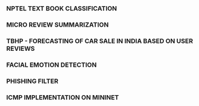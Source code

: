 ###  NPTEL TEXT BOOK CLASSIFICATION
###  MICRO REVIEW SUMMARIZATION
###  TBHP - FORECASTING OF CAR SALE IN INDIA BASED ON USER REVIEWS
###  FACIAL EMOTION DETECTION
###  PHISHING FILTER
###  ICMP IMPLEMENTATION ON MININET
###  
